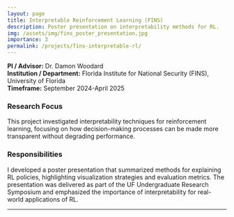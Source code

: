 ```yaml
---
layout: page
title: Interpretable Reinforcement Learning (FINS)
description: Poster presentation on interpretability methods for RL.
img: /assets/img/fins_poster_presentation.jpg
importance: 3
permalink: /projects/fins-interpretable-rl/
---
```


**PI / Advisor:** Dr. Damon Woodard  
**Institution / Department:** Florida Institute for National Security (FINS), University of Florida  
**Timeframe:** September 2024-April 2025

### Research Focus
This project investigated interpretability techniques for reinforcement learning, focusing on how decision-making processes can be made more transparent without degrading performance.  

### Responsibilities
I developed a poster presentation that summarized methods for explaining RL policies, highlighting visualization strategies and evaluation metrics. The presentation was delivered as part of the UF Undergraduate Research Symposium and emphasized the importance of interpretability for real-world applications of RL.  

---